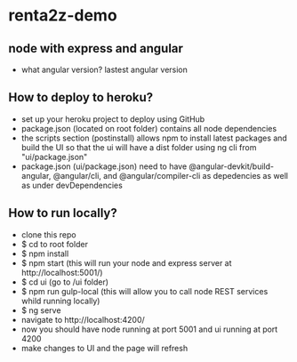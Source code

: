 # renta2z-demo
## node with express and angular
- what angular version? lastest angular version
## How to deploy to heroku?
- set up your heroku project to deploy using GitHub
- package.json (located on root folder) contains all node dependencies
- the scripts section (postinstall) allows npm to install latest packages and build the UI so that the ui will have a dist folder using ng cli from "ui/package.json"
- package.json (ui/package.json) need to have @angular-devkit/build-angular, @angular/cli, and @angular/compiler-cli as depedencies as well as under devDependencies
## How to run locally?
- clone this repo
- $ cd to root folder
- $ npm install
- $ npm start (this will run your node and express server at http://localhost:5001/)
- $ cd ui (go to /ui folder)
- $ npm run gulp-local (this will allow you to call node REST services whild running locally)
- $ ng serve
- navigate to http://localhost:4200/ 
- now you should have node running at port 5001 and ui running at port 4200
- make changes to UI and the page will refresh